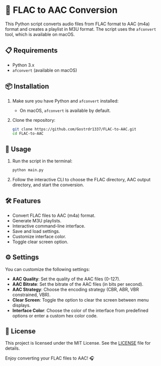 # 🎵 FLAC to AAC Conversion

This Python script converts audio files from FLAC format to AAC (m4a) format and creates a playlist in M3U format. The script uses the `afconvert` tool, which is available on macOS.

## 📋 Requirements

- Python 3.x
- `afconvert` (available on macOS)

## 📦 Installation

1. Make sure you have Python and `afconvert` installed:
   - On macOS, `afconvert` is available by default.

2. Clone the repository:

   ```bash
   git clone https://github.com/Gostrdr1337/FLAC-to-AAC.git
   cd FLAC-to-AAC
   ```

## 🚀 Usage

1. Run the script in the terminal:

   ```bash
   python main.py
   ```

2. Follow the interactive CLI to choose the FLAC directory, AAC output directory, and start the conversion.

## 🛠️ Features

- Convert FLAC files to AAC (m4a) format.
- Generate M3U playlists.
- Interactive command-line interface.
- Save and load settings.
- Customize interface color.
- Toggle clear screen option.

## ⚙️ Settings

You can customize the following settings:

- **AAC Quality**: Set the quality of the AAC files (0-127).
- **AAC Bitrate**: Set the bitrate of the AAC files (in bits per second).
- **AAC Strategy**: Choose the encoding strategy (CBR, ABR, VBR constrained, VBR).
- **Clear Screen**: Toggle the option to clear the screen between menu displays.
- **Interface Color**: Choose the color of the interface from predefined options or enter a custom hex color code.

## 📄 License

This project is licensed under the MIT License. See the [LICENSE](LICENSE) file for details.

Enjoy converting your FLAC files to AAC! 🎧
